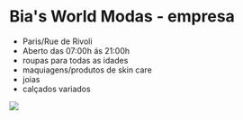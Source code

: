 # Bia's World Modas - empresa


- Paris/Rue de Rivoli 
- Aberto das 07:00h ás 21:00h
- roupas para todas as idades
- maquiagens/produtos de skin care
- joias
- calçados variados







![](https://media.tenor.com/mnnYuBJnwLsAAAAi/torre-eiffel-torre.gif)

